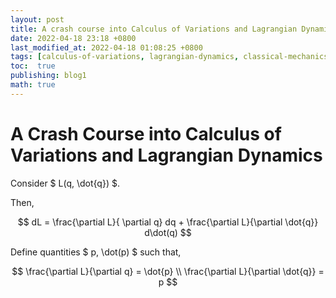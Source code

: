 ```yaml
---
layout: post
title: A crash course into Calculus of Variations and Lagrangian Dynamics
date: 2022-04-18 23:18 +0800
last_modified_at: 2022-04-18 01:08:25 +0800
tags: [calculus-of-variations, lagrangian-dynamics, classical-mechanics, mechanics, analytical-mechanics, lagrangians, hamiltonians]
toc:  true
publishing: blog1
math: true
---
```


# A Crash Course into Calculus of Variations and Lagrangian Dynamics

Consider $ L(q, \dot{q}) $.

Then,

$$
    dL = \frac{\partial L}{ \partial q} dq + \frac{\partial L}{\partial \dot{q}} d\dot(q)
$$

Define quantities $ p, \dot(p) $ such that, 

$$ \frac{\partial L}{\partial q}  = \dot{p} \\
  \frac{\partial L}{\partial \dot{q}} = p
$$
